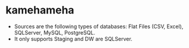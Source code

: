 # kamehameha
* Sources are the following types of databases: Flat Files (CSV, Excel), SQLServer, MySQL, PostgreSQL.
* It only supports Staging and DW are SQLServer.
